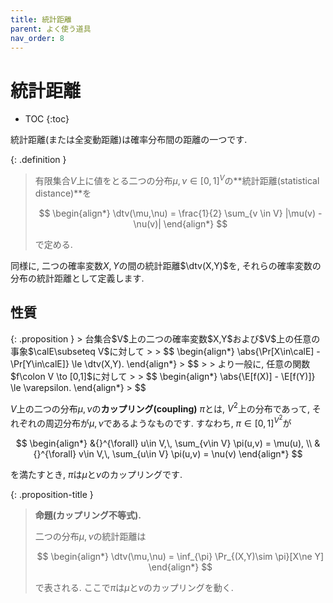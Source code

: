 ```yaml
---
title: 統計距離
parent: よく使う道具
nav_order: 8
---
```


# 統計距離

* TOC
{:toc}


統計距離(または全変動距離)は確率分布間の距離の一つです.

{: .definition }
> 有限集合$V$上に値をとる二つの分布$\mu,\nu\in[0,1]^V$の**統計距離(statistical distance)**を
>
> $$
  \begin{align*}
    \dtv(\mu,\nu) = \frac{1}{2} \sum_{v \in V} |\mu(v) - \nu(v)|
  \end{align*}
> $$
> 
> で定める.

同様に, 二つの確率変数$X,Y$の間の統計距離$\dtv(X,Y)$を, それらの確率変数の分布の統計距離として定義します.

## 性質

<div id="prop:statistical_distance_ineq" markdown="1">
{: .proposition }
> 台集合$V$上の二つの確率変数$X,Y$および$V$上の任意の事象$\calE\subseteq V$に対して
> 
> $$
  \begin{align*}
    \abs{\Pr[X\in\calE] - \Pr[Y\in\calE]} \le \dtv(X,Y).
  \end{align*}
> $$
>
> より一般に, 任意の関数$f\colon V \to [0,1]$に対して
> 
> $$
  \begin{align*}
    \abs{\E[f(X)] - \E[f(Y)]} \le \varepsilon.
  \end{align*}
> $$
</div>

$V$上の二つの分布$\mu,\nu$の**カップリング(coupling)** $\pi$とは, $V^2$上の分布であって, それぞれの周辺分布が$\mu,\nu$であるようなものです.
すなわち, $\pi\in [0,1]^{V^2}$が

$$
  \begin{align*}
    &{}^{\forall} u\in V,\, \sum_{v\in V} \pi(u,v) = \mu(u), \\
    &{}^{\forall} v\in V,\, \sum_{u\in V} \pi(u,v) = \nu(v)
  \end{align*}
$$

を満たすとき, $\pi$は$\mu$と$\nu$のカップリングです.

{: .proposition-title }
> **命題(カップリング不等式).**
>
> 二つの分布$\mu,\nu$の統計距離は
> 
> $$
  \begin{align*}
    \dtv(\mu,\nu) = \inf_{\pi} \Pr_{(X,Y)\sim \pi}[X\ne Y]
  \end{align*}
> $$
>
> で表される. ここで$\pi$は$\mu$と$\nu$のカップリングを動く.



